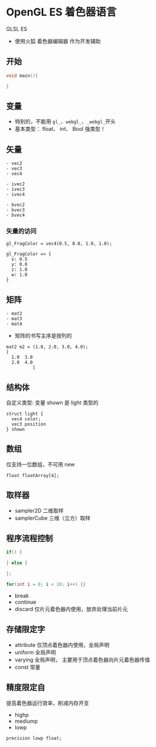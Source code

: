 # OpenGL ES 着色器语言
GLSL ES
- 使用火狐 着色器编辑器 作为开发辅助
## 开始
```c
void main(){

}
```

## 变量
- 特别的，不能用 `gl_`、`webgl_`、`_webgl_`开头
- 基本类型： float、 int、 Bool
强类型！


## 矢量
```
- vec2
- vec3
- vec4

- ivec2
- ivec3
- ivec4

- bvec2
- bvec3
- bvec4

```

### 矢量的访问
```
gl_FragColor = vec4(0.5, 0.0, 1.0, 1.0);

gl_FragColor => {
  x: 0.5
  y: 0.0
  z: 1.0
  w: 1.0
}
```
## 矩阵
```
- mat2
- mat3
- mat4

```
- 矩阵的书写主序是按列的
```
mat2 m2 = (1.0, 2.0, 3.0, 4.0);
[
  1.0  3.0
  2.0  4.0
          ]
```

## 结构体
自定义类型: 变量 shown 是 light 类型的
```
struct light {
  vec4 color;
  vec3 position
} shown
```

## 数组
仅支持一位数组，不可用 new
```
float floatArray[4];
```

## 取样器
- sampler2D 二维取样
- samplerCube 三维（立方）取样


## 程序流程控制
```c
if() {

} else {

};

for(int i = 0; i < 10; i++) {}
```
- break 
- continue 
- discard 仅片元着色器内使用，放弃处理当前片元


## 存储限定字

- attribute 仅顶点着色器内使用，全局声明
- uniform 全局声明
- varying 全局声明， 主要用于顶点着色器向片元着色器传值
- const 常量

## 精度限定自
提高着色器运行效率，削减内存开支
- highp
- mediump
- lowp

```
precision lowp float;
```


